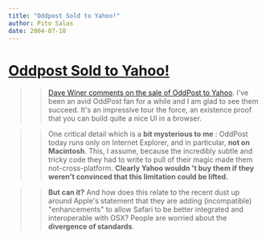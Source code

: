 ```yaml
---
title: "Oddpost Sold to Yahoo!"
author: Pito Salas
date: 2004-07-10
---
```

# [Oddpost Sold to Yahoo!](None)



>>

>> [Dave Winer comments on the sale of OddPost to
Yahoo](<http://archive.scripting.com/2004/07/09>). I've been an avid OddPost
fan for a while and I am glad to see them succeed. It's an impressive tour the
force, an existence proof that you can build quite a nice UI in a browser.

>>

>> One critical detail which is a **bit mysterious to me** : OddPost today
runs only on Internet Explorer, and in particular, **not on Macintosh**. This,
I assume, because the incredibly subtle and tricky code they had to write to
pull of their magic made them not-cross-platform. **Clearly Yahoo wouldn 't
buy them if they weren't convinced that this limitation could be lifted.**

>>

>> **But can it?** And how does this relate to the recent dust up around
Apple's statement that they are adding (incompatible) "enhancements" to allow
Safari to be better integrated and interoperable with OSX? People are worried
about the **divergence of standards**.


